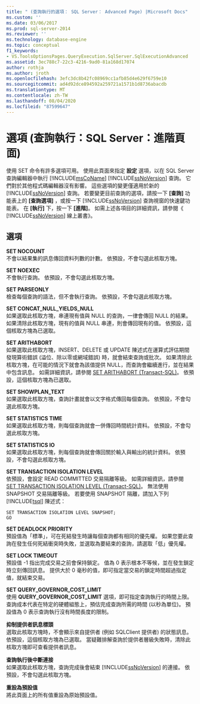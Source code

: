 ```yaml
---
title: " (查詢執行的選項： SQL Server： Advanced Page) |Microsoft Docs"
ms.custom: ''
ms.date: 03/06/2017
ms.prod: sql-server-2014
ms.reviewer: ''
ms.technology: database-engine
ms.topic: conceptual
f1_keywords:
- VS.ToolsOptionsPages.QueryExecution.SqlServer.SqlExecutionAdvanced
ms.assetid: 3ec788c7-22c3-4216-9ad0-81a168d17074
author: rothja
ms.author: jroth
ms.openlocfilehash: 3efc3dc8b42fc08969cc1afb85d4e629f6759e10
ms.sourcegitcommit: ad4d92dce894592a259721a1571b1d8736abacdb
ms.translationtype: MT
ms.contentlocale: zh-TW
ms.lasthandoff: 08/04/2020
ms.locfileid: "87599647"
---
```

# <a name="options-query-executionsql-serveradvanced-page"></a>選項 (查詢執行：SQL Server：進階頁面)
  使用 SET 命令有許多選項可用。 使用此頁面來指定 **設定** 選項，以在 SQL Server 查詢編輯器中執行 [!INCLUDE[msCoName](../includes/msconame-md.md)] [!INCLUDE[ssNoVersion](../includes/ssnoversion-md.md)] 查詢。 它們對於其他程式碼編輯器沒有影響。 這些選項的變更僅適用於新的 [!INCLUDE[ssNoVersion](../includes/ssnoversion-md.md)] 查詢。 若要變更目前查詢的選項，請按一下 **[查詢]** 功能表上的 **[查詢選項]** ，或按一下 [!INCLUDE[ssNoVersion](../includes/ssnoversion-md.md)] 查詢視窗的快速鍵功能表。 在 **[執行]** 下，按一下 **[進階]**。 如需上述各項目的詳細資訊，請參閱《 [!INCLUDE[ssNoVersion](../includes/ssnoversion-md.md)] 線上叢書》。  
  
## <a name="options"></a>選項  
 **SET NOCOUNT**  
 不會以結果集的訊息傳回資料列數的計數。 依預設，不會勾選此核取方塊。  
  
 **SET NOEXEC**  
 不會執行查詢。 依預設，不會勾選此核取方塊。  
  
 **SET PARSEONLY**  
 檢查每個查詢的語法，但不會執行查詢。 依預設，不會勾選此核取方塊。  
  
 **SET CONCAT_NULL_YIELDS_NULL**  
 如果選取此核取方塊，串連現有值與 NULL 的查詢，一律會傳回 NULL 的結果。 如果清除此核取方塊，現有的值與 NULL 串連，則會傳回現有的值。 依預設，這個核取方塊為已選取。  
  
 **SET ARITHABORT**  
 如果選取此核取方塊，INSERT、DELETE 或 UPDATE 陳述式在運算式評估期間發現算術錯誤 (溢位、除以零或網域錯誤) 時，就會結束查詢或批次。 如果清除此核取方塊，在可能的情況下就會為該值提供 NULL，而查詢會繼續進行，並在結果中包含訊息。 如需詳細資訊，請參閱 [SET ARITHABORT &#40;Transact-SQL&#41;](/sql/t-sql/statements/set-arithabort-transact-sql)。 依預設，這個核取方塊為已選取。  
  
 **SET SHOWPLAN_TEXT**  
 如果選取此核取方塊，查詢計畫就會以文字格式傳回每個查詢。 依預設，不會勾選此核取方塊。  
  
 **SET STATISTICS TIME**  
 如果選取此核取方塊，則每個查詢就會一併傳回時間統計資料。 依預設，不會勾選此核取方塊。  
  
 **SET STATISTICS IO**  
 如果選取此核取方塊，則每個查詢就會傳回關於輸入與輸出的統計資料。 依預設，不會勾選此核取方塊。  
  
 **SET TRANSACTION ISOLATION LEVEL**  
 依預設，會設定 READ COMMITTED 交易隔離等級。 如需詳細資訊，請參閱 [SET TRANSACTION ISOLATION LEVEL &#40;Transact-SQL&#41;](/sql/t-sql/statements/set-transaction-isolation-level-transact-sql)。 無法使用 SNAPSHOT 交易隔離等級。 若要使用 SNAPSHOT 隔離，請加入下列 [!INCLUDE[tsql](../includes/tsql-md.md)] 陳述式：  
  
```  
SET TRANSACTION ISOLATION LEVEL SNAPSHOT;  
GO  
```  
  
 **SET DEADLOCK PRIORITY**  
 預設值為「標準」，可在死結發生時讓每個查詢都有相同的優先權。 如果您要此查詢在發生任何死結衝突時失敗，並選取為要結束的查詢，請選取「低」優先權。  
  
 **SET LOCK TIMEOUT**  
 預設值 -1 指出完成交易之前會保持鎖定。 值為 0 表示根本不等候，並在發生鎖定時立刻傳回訊息。 提供大於 0 毫秒的值，即可指定當交易的鎖定時間超過指定值，就結束交易。  
  
 **SET QUERY_GOVERNOR_COST_LIMIT**  
 使用 **QUERY_GOVERNOR_COST_LIMIT** 選項，即可指定查詢執行的時間上限。 查詢成本代表在特定的硬體組態上，預估完成查詢所需的時間 (以秒為單位)。 預設值為 0 表示查詢執行沒有時間長度的限制。  
  
 **抑制提供者訊息標頭**  
 選取此核取方塊時，不會顯示來自提供者 (例如 SQLClient 提供者) 的狀態訊息。 依預設，這個核取方塊為已選取。 當疑難排解查詢於提供者層級失敗時，清除此核取方塊即可查看提供者訊息。  
  
 **查詢執行後中斷連接**  
 如果選取此核取方塊，查詢完成後會結束 [!INCLUDE[ssNoVersion](../includes/ssnoversion-md.md)] 的連接。 依預設，不會勾選此核取方塊。  
  
 **重設為預設值**  
 將此頁面上的所有值重設為原始預設值。  
  
  
